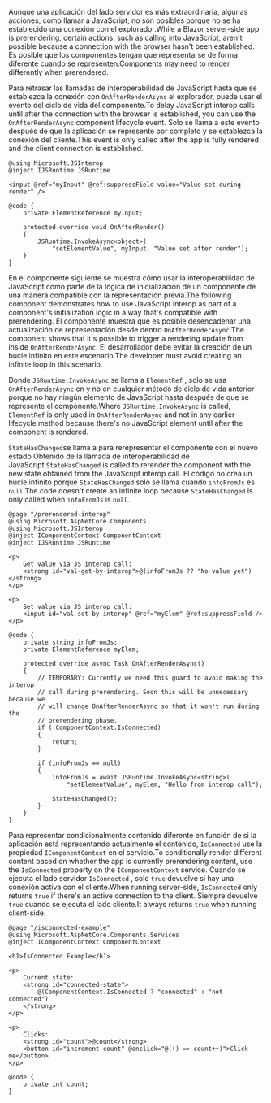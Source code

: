 <span data-ttu-id="28bb7-101">Aunque una aplicación del lado servidor es más extraordinaria, algunas acciones, como llamar a JavaScript, no son posibles porque no se ha establecido una conexión con el explorador.</span><span class="sxs-lookup"><span data-stu-id="28bb7-101">While a Blazor server-side app is prerendering, certain actions, such as calling into JavaScript, aren't possible because a connection with the browser hasn't been established.</span></span> <span data-ttu-id="28bb7-102">Es posible que los componentes tengan que representarse de forma diferente cuando se representen.</span><span class="sxs-lookup"><span data-stu-id="28bb7-102">Components may need to render differently when prerendered.</span></span>

<span data-ttu-id="28bb7-103">Para retrasar las llamadas de interoperabilidad de JavaScript hasta que se establezca la conexión con `OnAfterRenderAsync` el explorador, puede usar el evento del ciclo de vida del componente.</span><span class="sxs-lookup"><span data-stu-id="28bb7-103">To delay JavaScript interop calls until after the connection with the browser is established, you can use the `OnAfterRenderAsync` component lifecycle event.</span></span> <span data-ttu-id="28bb7-104">Solo se llama a este evento después de que la aplicación se represente por completo y se establezca la conexión del cliente.</span><span class="sxs-lookup"><span data-stu-id="28bb7-104">This event is only called after the app is fully rendered and the client connection is established.</span></span>

```cshtml
@using Microsoft.JSInterop
@inject IJSRuntime JSRuntime

<input @ref="myInput" @ref:suppressField value="Value set during render" />

@code {
    private ElementReference myInput;

    protected override void OnAfterRender()
    {
        JSRuntime.InvokeAsync<object>(
            "setElementValue", myInput, "Value set after render");
    }
}
```

<span data-ttu-id="28bb7-105">En el componente siguiente se muestra cómo usar la interoperabilidad de JavaScript como parte de la lógica de inicialización de un componente de una manera compatible con la representación previa.</span><span class="sxs-lookup"><span data-stu-id="28bb7-105">The following component demonstrates how to use JavaScript interop as part of a component's initialization logic in a way that's compatible with prerendering.</span></span> <span data-ttu-id="28bb7-106">El componente muestra que es posible desencadenar una actualización de representación desde dentro `OnAfterRenderAsync`.</span><span class="sxs-lookup"><span data-stu-id="28bb7-106">The component shows that it's possible to trigger a rendering update from inside `OnAfterRenderAsync`.</span></span> <span data-ttu-id="28bb7-107">El desarrollador debe evitar la creación de un bucle infinito en este escenario.</span><span class="sxs-lookup"><span data-stu-id="28bb7-107">The developer must avoid creating an infinite loop in this scenario.</span></span>

<span data-ttu-id="28bb7-108">Donde `JSRuntime.InvokeAsync` se llama a `ElementRef` , solo se usa `OnAfterRenderAsync` en y no en cualquier método de ciclo de vida anterior porque no hay ningún elemento de JavaScript hasta después de que se represente el componente.</span><span class="sxs-lookup"><span data-stu-id="28bb7-108">Where `JSRuntime.InvokeAsync` is called, `ElementRef` is only used in `OnAfterRenderAsync` and not in any earlier lifecycle method because there's no JavaScript element until after the component is rendered.</span></span>

<span data-ttu-id="28bb7-109">`StateHasChanged`se llama a para rerepresentar el componente con el nuevo estado Obtenido de la llamada de interoperabilidad de JavaScript.</span><span class="sxs-lookup"><span data-stu-id="28bb7-109">`StateHasChanged` is called to rerender the component with the new state obtained from the JavaScript interop call.</span></span> <span data-ttu-id="28bb7-110">El código no crea un bucle infinito porque `StateHasChanged` solo se llama cuando `infoFromJs` es `null`.</span><span class="sxs-lookup"><span data-stu-id="28bb7-110">The code doesn't create an infinite loop because `StateHasChanged` is only called when `infoFromJs` is `null`.</span></span>

```cshtml
@page "/prerendered-interop"
@using Microsoft.AspNetCore.Components
@using Microsoft.JSInterop
@inject IComponentContext ComponentContext
@inject IJSRuntime JSRuntime

<p>
    Get value via JS interop call:
    <strong id="val-get-by-interop">@(infoFromJs ?? "No value yet")</strong>
</p>

<p>
    Set value via JS interop call:
    <input id="val-set-by-interop" @ref="myElem" @ref:suppressField />
</p>

@code {
    private string infoFromJs;
    private ElementReference myElem;

    protected override async Task OnAfterRenderAsync()
    {
        // TEMPORARY: Currently we need this guard to avoid making the interop
        // call during prerendering. Soon this will be unnecessary because we
        // will change OnAfterRenderAsync so that it won't run during the
        // prerendering phase.
        if (!ComponentContext.IsConnected)
        {
            return;
        }

        if (infoFromJs == null)
        {
            infoFromJs = await JSRuntime.InvokeAsync<string>(
                "setElementValue", myElem, "Hello from interop call");

            StateHasChanged();
        }
    }
}
```

<span data-ttu-id="28bb7-111">Para representar condicionalmente contenido diferente en función de si la aplicación está representando actualmente el contenido, `IsConnected` use la propiedad `IComponentContext` en el servicio.</span><span class="sxs-lookup"><span data-stu-id="28bb7-111">To conditionally render different content based on whether the app is currently prerendering content, use the `IsConnected` property on the `IComponentContext` service.</span></span> <span data-ttu-id="28bb7-112">Cuando se ejecuta el lado servidor `IsConnected` , solo `true` devuelve si hay una conexión activa con el cliente.</span><span class="sxs-lookup"><span data-stu-id="28bb7-112">When running server-side, `IsConnected` only returns `true` if there's an active connection to the client.</span></span> <span data-ttu-id="28bb7-113">Siempre devuelve `true` cuando se ejecuta el lado cliente.</span><span class="sxs-lookup"><span data-stu-id="28bb7-113">It always returns `true` when running client-side.</span></span>

```cshtml
@page "/isconnected-example"
@using Microsoft.AspNetCore.Components.Services
@inject IComponentContext ComponentContext

<h1>IsConnected Example</h1>

<p>
    Current state:
    <strong id="connected-state">
        @(ComponentContext.IsConnected ? "connected" : "not connected")
    </strong>
</p>

<p>
    Clicks:
    <strong id="count">@count</strong>
    <button id="increment-count" @onclick="@(() => count++)">Click me</button>
</p>

@code {
    private int count;
}
```
